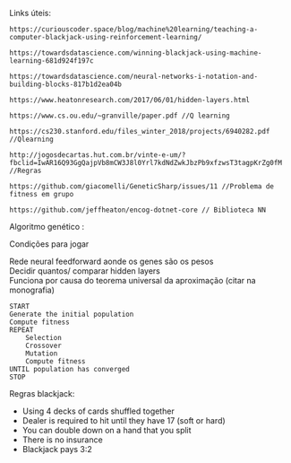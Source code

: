 Links úteis:

```
https://curiouscoder.space/blog/machine%20learning/teaching-a-computer-blackjack-using-reinforcement-learning/

https://towardsdatascience.com/winning-blackjack-using-machine-learning-681d924f197c

https://towardsdatascience.com/neural-networks-i-notation-and-building-blocks-817b1d2ea04b

https://www.heatonresearch.com/2017/06/01/hidden-layers.html

https://www.cs.ou.edu/~granville/paper.pdf //Q learning

https://cs230.stanford.edu/files_winter_2018/projects/6940282.pdf //Qlearning

http://jogosdecartas.hut.com.br/vinte-e-um/?fbclid=IwAR16Q93GgQajpVb8mCW3J8l0Yrl7kdNdZwkJbzPb9xfzwsT3tagpKrZg0fM
//Regras

https://github.com/giacomelli/GeneticSharp/issues/11 //Problema de fitness em grupo

https://github.com/jeffheaton/encog-dotnet-core // Biblioteca NN
```

Algoritmo genético :

Condições para jogar

Rede neural feedforward aonde os genes são os pesos<br/>
Decidir quantos/ comparar hidden layers<br/>
Funciona por causa do teorema universal da aproximação (citar na monografia)<br/>

```
START
Generate the initial population
Compute fitness
REPEAT
    Selection
    Crossover
    Mutation
    Compute fitness
UNTIL population has converged
STOP
```

Regras blackjack:

- Using 4 decks of cards shuffled together
- Dealer is required to hit until they have 17 (soft or hard)
- You can double down on a hand that you split
- There is no insurance
- Blackjack pays 3:2
